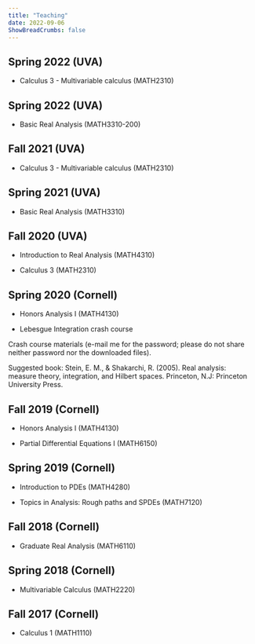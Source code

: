 ```yaml
---
title: "Teaching"
date: 2022-09-06
ShowBreadCrumbs: false
---
```


## Spring 2022 (UVA)

- Calculus 3 - Multivariable calculus (MATH2310)

## Spring 2022 (UVA)

- Basic Real Analysis (MATH3310-200)

## Fall 2021 (UVA)

- Calculus 3 - Multivariable calculus (MATH2310)

## Spring 2021 (UVA)

- Basic Real Analysis (MATH3310)

## Fall 2020 (UVA)

- Introduction to Real Analysis (MATH4310)

- Calculus 3 (MATH2310)

## Spring 2020 (Cornell)

- Honors Analysis I (MATH4130)

- Lebesgue Integration crash course

Crash course materials (e-mail me for the password; please do not share neither password nor the downloaded files).

Suggested book: Stein, E. M., & Shakarchi, R. (2005). Real analysis: measure theory, integration, and Hilbert spaces. Princeton, N.J: Princeton University Press.

## Fall 2019 (Cornell)

- Honors Analysis I (MATH4130)

- Partial Differential Equations I (MATH6150)

## Spring 2019 (Cornell)

- Introduction to PDEs (MATH4280)

- Topics in Analysis: Rough paths and SPDEs (MATH7120)

## Fall 2018 (Cornell)

- Graduate Real Analysis (MATH6110)

## Spring 2018 (Cornell)

- Multivariable Calculus (MATH2220)

## Fall 2017 (Cornell)

- Calculus 1 (MATH1110)